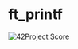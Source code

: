 # ft_printf
[![42Project Score](https://badge42.herokuapp.com/api/project/parmarti/ft_printf)](https://github.com/JaeSeoKim/badge42)
